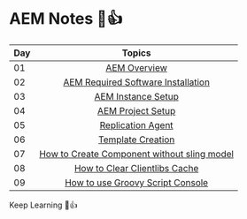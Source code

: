 # AEM Notes 🩷👍

| Day |   Topics     | 
| ----- | :------------------: |
| 01    |  [ AEM Overview](./AEM-Notes/01_AEM_Overview.md) |
| 02    |  [ AEM Required Software Installation](./AEM-Notes/02_Software_Installations.md) |
| 03    |  [ AEM Instance Setup](./AEM-Notes/03_AEM_Instances_Setup.md) |
| 04    |  [ AEM Project Setup](./AEM-Notes/04_AEM_Project_Setup.md) |
| 05    |  [ Replication Agent](./AEM-Notes/05_Replication&ReverseReplication.md) |
| 06    |  [ Template Creation](./AEM-Notes/06_Templates.md) |
| 07    |  [ How to Create Component without sling model](./AEM-Notes/07_Create_Component.md) |
| 08    |  [ How to Clear Clientlibs Cache](./AEM-Notes/09_Clientlibs_Clear_Cache.md) |
| 09    |  [ How to use Groovy Script Console](./AEM-Notes/10_Groovy_Script.md) |

Keep Learning 🩷👍

